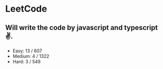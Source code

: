 # LeetCode

## Will write the code by javascript and typescript✌.

- Easy: 13 / 607
- Medium: 4 / 1322
- Hard: 3 / 549
